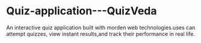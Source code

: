 # Quiz-application---QuizVeda
An interactive quiz application built with morden web technologies.uses can attempt quizzes, view instant results,and track their performance in real life.
